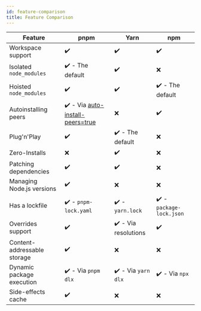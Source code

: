 ```yaml
---
id: feature-comparison
title: Feature Comparison
---
```


| Feature | pnpm | Yarn | npm |
| ---     | ---  | ---  | --- |
| Workspace support | ✔️ | ✔️ | ✔️ |
| Isolated `node_modules` | ✔️ - The default | ✔️ | ❌ |
| Hoisted `node_modules` | ✔️ | ✔️ | ✔️ - The default |
| Autoinstalling peers | ✔️ - Via [auto-install-peers=true] | ❌ | ✔️  |
| Plug'n'Play | ✔️ | ✔️ - The default | ❌ |
| Zero-Installs | ❌ | ✔️ | ❌ |
| Patching dependencies | ✔️ | ✔️ | ❌ |
| Managing Node.js versions | ✔️ | ❌ | ❌ |
| Has a lockfile | ✔️ - `pnpm-lock.yaml` | ✔️ - `yarn.lock` | ✔️ - `package-lock.json` |
| Overrides support | ✔️ | ✔️ - Via resolutions | ✔️ |
| Content-addressable storage | ✔️ | ❌ | ❌ |
| Dynamic package execution | ✔️ - Via `pnpm dlx` | ✔️ - Via `yarn dlx` | ✔️ - Via `npx` |
| Side-effects cache | ✔️ | ❌ | ❌ |

[auto-install-peers=true]: npmrc.md#auto-install-peers

